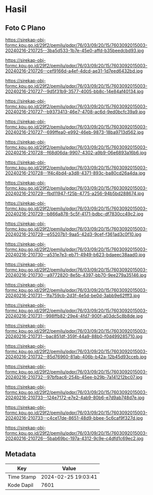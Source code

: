 # Hasil

## Foto C Plano

https://sirekap-obj-formc.kpu.go.id/29f2/pemilu/pdpr/76/03/09/20/15/7603092015003-20240216-210725--3ba5d533-1b7e-45e0-affd-b35beedcbd93.jpg

https://sirekap-obj-formc.kpu.go.id/29f2/pemilu/pdpr/76/03/09/20/15/7603092015003-20240216-210726--cef9166d-a4ef-4dcd-ae31-1d7eed6432bd.jpg

https://sirekap-obj-formc.kpu.go.id/29f2/pemilu/pdpr/76/03/09/20/15/7603092015003-20240216-210727--9d5f31b9-3577-4005-bb8c-14e84af40134.jpg

https://sirekap-obj-formc.kpu.go.id/29f2/pemilu/pdpr/76/03/09/20/15/7603092015003-20240216-210727--b9373413-46e7-4708-ac6d-9ed0bcfc39a9.jpg

https://sirekap-obj-formc.kpu.go.id/29f2/pemilu/pdpr/76/03/09/20/15/7603092015003-20240216-210727--699ffea0-e992-46eb-9873-18ba9713d562.jpg

https://sirekap-obj-formc.kpu.go.id/29f2/pemilu/pdpr/76/03/09/20/15/7603092015003-20240216-210728--f68d06da-9907-4302-a9b9-06e6893a16b6.jpg

https://sirekap-obj-formc.kpu.go.id/29f2/pemilu/pdpr/76/03/09/20/15/7603092015003-20240216-210728--1f4c4bd4-a3d8-4371-893c-ba80cd26a4da.jpg

https://sirekap-obj-formc.kpu.go.id/29f2/pemilu/pdpr/76/03/09/20/15/7603092015003-20240216-210729--fbd11947-f25b-4775-a256-94b5bd288674.jpg

https://sirekap-obj-formc.kpu.go.id/29f2/pemilu/pdpr/76/03/09/20/15/7603092015003-20240216-210729--b866a878-5c5f-4171-bdbc-df7830cc49c2.jpg

https://sirekap-obj-formc.kpu.go.id/29f2/pemilu/pdpr/76/03/09/20/15/7603092015003-20240216-210729--e55207b1-9aa5-42d3-9cef-f361ad3c0f10.jpg

https://sirekap-obj-formc.kpu.go.id/29f2/pemilu/pdpr/76/03/09/20/15/7603092015003-20240216-210730--a531e7e3-eb71-4949-b623-bdaeec38aad0.jpg

https://sirekap-obj-formc.kpu.go.id/29f2/pemilu/pdpr/76/03/09/20/15/7603092015003-20240216-210730--a9772820-8e5b-4397-bb70-9ee279a35146.jpg

https://sirekap-obj-formc.kpu.go.id/29f2/pemilu/pdpr/76/03/09/20/15/7603092015003-20240216-210731--1fa759cb-2d3f-4e5d-be0d-3abb9e62fff3.jpg

https://sirekap-obj-formc.kpu.go.id/29f2/pemilu/pdpr/76/03/09/20/15/7603092015003-20240216-210731--998ffb82-29e4-4fd7-900f-a03dc5c8b8de.jpg

https://sirekap-obj-formc.kpu.go.id/29f2/pemilu/pdpr/76/03/09/20/15/7603092015003-20240216-210731--bac851df-359f-44a9-88b0-f0d499285710.jpg

https://sirekap-obj-formc.kpu.go.id/29f2/pemilu/pdpr/76/03/09/20/15/7603092015003-20240216-210732--85d76960-81ab-406b-b42a-12b45d93cceb.jpg

https://sirekap-obj-formc.kpu.go.id/29f2/pemilu/pdpr/76/03/09/20/15/7603092015003-20240216-210732--97bfbac6-254b-45ee-b29b-7a141212bc07.jpg

https://sirekap-obj-formc.kpu.go.id/29f2/pemilu/pdpr/76/03/09/20/15/7603092015003-20240216-210733--124e7172-e7e2-4ab9-80b6-e7d9ab748d7e.jpg

https://sirekap-obj-formc.kpu.go.id/29f2/pemilu/pdpr/76/03/09/20/15/7603092015003-20240216-210733--c4ce17de-8651-48d9-bbee-5c6caf9f327d.jpg

https://sirekap-obj-formc.kpu.go.id/29f2/pemilu/pdpr/76/03/09/20/15/7603092015003-20240216-210726--5bab69bc-197a-4312-9c9e-c4dfd1c69ec2.jpg


## Metadata

| Key        | Value               |
| ---------- | ------------------- |
| Time Stamp | 2024-02-25 19:03:41 |
| Kode Dapil | 7601                |




